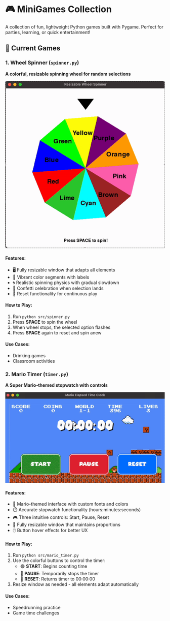 # 🎮 MiniGames Collection

A collection of fun, lightweight Python games built with Pygame. Perfect for parties, learning, or quick entertainment!

## 🎡 Current Games

### 1. Wheel Spinner (`spinner.py`)
**A colorful, resizable spinning wheel for random selections**

![Wheel Spinner Demo](https://github.com/maritaganta/minigames/blob/main/media/spinner.gif) 

#### Features:
- 🖥️ Fully resizable window that adapts all elements
- 🎨 Vibrant color segments with labels
- 🌀 Realistic spinning physics with gradual slowdown
- 🎉 Confetti celebration when selection lands
- 🔄 Reset functionality for continuous play

#### How to Play:
1. Run `python src/spinner.py`
2. Press **SPACE** to spin the wheel
3. When wheel stops, the selected option flashes
4. Press **SPACE** again to reset and spin anew

#### Use Cases:
- Drinking games
- Classroom activities


### 2. Mario Timer (`timer.py`)
**A Super Mario-themed stopwatch with controls**

![Mario Timer Demo](https://github.com/maritaganta/minigames/blob/main/media/timer.gif)

#### Features:
- 🍄 Mario-themed interface with custom fonts and colors
- ⏱️ Accurate stopwatch functionality (hours:minutes:seconds)
- 🎮 Three intuitive controls: Start, Pause, Reset
- 🔄 Fully resizable window that maintains proportions
- 🖱️ Button hover effects for better UX

#### How to Play:
1. Run `python src/mario_timer.py`
2. Use the colorful buttons to control the timer:
   - 🟢 **START**: Begins counting time
   - 🔴 **PAUSE**: Temporarily stops the timer
   - 🔵 **RESET**: Returns timer to 00:00:00
3. Resize window as needed - all elements adapt automatically

#### Use Cases:
- Speedrunning practice
- Game time challenges
